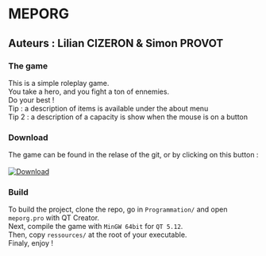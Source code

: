# MEPORG
## Auteurs : Lilian CIZERON & Simon PROVOT
### The game

This is a simple roleplay game.<br>
You take a hero, and you fight a ton of ennemies.<br>
Do your best !<br>
Tip : a description of items is available under the about menu<br>
Tip 2 : a description of a capacity is show when the mouse is on a button

### Download
The game can be found in the relase of the git, or by clicking on this button :<br><br>
[![Download](https://img.shields.io/github/v/release/lilianc2000/Meporg?color=green)](https://github.com/Lilianc2000/Meporg/releases/tag/v1.1)

### Build

To build the project, clone the repo, go in `Programmation/` and open `meporg.pro` with QT Creator.<br>
Next, compile the game with `MinGW 64bit` for `QT 5.12`.<br>
Then, copy `ressources/` at the root of your executable.<br>
Finaly, enjoy !